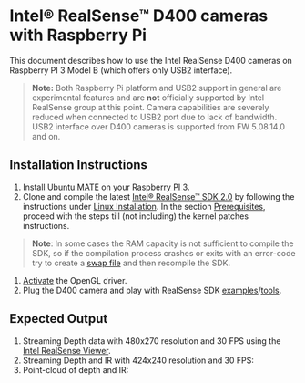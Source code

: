 # Intel® RealSense™ D400 cameras with Raspberry Pi

This document describes how to use the Intel RealSense D400 cameras on Raspberry PI 3 Model B \(which offers only USB2 interface\).

> **Note:** Both Raspberry Pi platform and USB2 support in general are experimental features and are **not** officially supported by Intel RealSense group at this point. Camera capabilities are severely reduced when connected to USB2 port due to lack of bandwidth.  
> USB2 interface over D400 cameras is supported from FW 5.08.14.0 and on.

## Installation Instructions

1. Install [Ubuntu MATE](https://ubuntu-mate.org/) on your [Raspberry PI 3](https://www.raspberrypi.org/products/raspberry-pi-3-model-b/).
2. Clone and compile the latest [Intel® RealSense™ SDK 2.0](https://github.com/IntelRealSense/librealsense/releases/latest) by following the instructions under [Linux Installation](https://github.com/IntelRealSense/librealsense/blob/development/doc/installation.md). In the section [Prerequisites](https://github.com/IntelRealSense/librealsense/blob/development/doc/installation.md##prerequisites), proceed with the steps till \(not including\) the kernel patches instructions.

> **Note**: In some cases the RAM capacity is not sufficient to compile the SDK, so if the compilation process crashes or exits with an error-code try to create a [swap file](https://www.howtoforge.com/ubuntu-swap-file) and then recompile the SDK.

1. [Activate](https://ubuntu-mate.community/t/tutorial-activate-opengl-driver-for-ubuntu-mate-16-04/7094) the OpenGL driver.
2. Plug the D400 camera and play with RealSense SDK [examples](https://github.com/IntelRealSense/librealsense/tree/master/examples)/[tools](https://github.com/IntelRealSense/librealsense/tree/master/tools).

## Expected Output

1. Streaming Depth data with 480x270 resolution and 30 FPS using the [Intel RealSense Viewer](https://github.com/IntelRealSense/librealsense/tree/master/tools/realsense-viewer).
2. Streaming Depth and IR with 424x240 resolution and 30 FPS:
3. Point-cloud of depth and IR:

